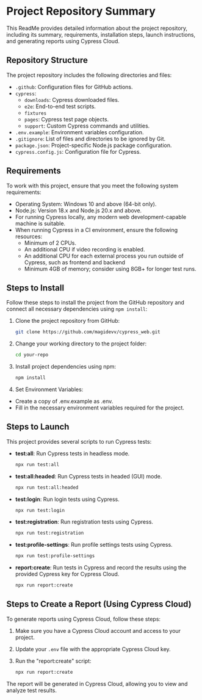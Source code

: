 # Project Repository Summary

This ReadMe provides detailed information about the project repository, including its summary, requirements, installation steps, launch instructions, and generating reports using Cypress Cloud.

## Repository Structure

The project repository includes the following directories and files:

- `.github`: Configuration files for GitHub actions.
- `cypress`:
  - `downloads`: Cypress downloaded files.
  - `e2e`: End-to-end test scripts.
  - `fixtures`
  - `pages`: Cypress test page objects.
  - `support`: Custom Cypress commands and utilities.
- `.env.example`: Environment variables configuration.
- `.gitignore`: List of files and directories to be ignored by Git.
- `package.json`: Project-specific Node.js package configuration.
- `cypress.config.js`: Configuration file for Cypress.

## Requirements

To work with this project, ensure that you meet the following system requirements:

- Operating System: Windows 10 and above (64-bit only).
- Node.js: Version 18.x and Node.js 20.x and above.
- For running Cypress locally, any modern web development-capable machine is suitable.
- When running Cypress in a CI environment, ensure the following resources:
  - Minimum of 2 CPUs.
  - An additional CPU if video recording is enabled.
  - An additional CPU for each external process you run outside of Cypress, such as frontend and backend
  - Minimum 4GB of memory; consider using 8GB+ for longer test runs.

## Steps to Install

Follow these steps to install the project from the GitHub repository and connect all necessary dependencies using `npm install`:

1. Clone the project repository from GitHub:
   ```bash
   git clone https://github.com/magidevv/cypress_web.git
   ```

2. Change your working directory to the project folder:
   ```bash
   cd your-repo
   ```

3. Install project dependencies using npm:
   ```bash
   npm install
   ```

4. Set Environment Variables:
- Create a copy of .env.example as .env.
- Fill in the necessary environment variables required for the project.

## Steps to Launch

This project provides several scripts to run Cypress tests:

- **test:all**: Run Cypress tests in headless mode.
   ```bash
   npx run test:all
   ```

- **test:all:headed**: Run Cypress tests in headed (GUI) mode.
   ```bash
   npx run test:all:headed
   ```

- **test:login**: Run login tests using Cypress.
   ```bash
   npx run test:login
   ```

- **test:registration**: Run registration tests using Cypress.
   ```bash
   npx run test:registration
   ```

- **test:profile-settings**: Run profile settings tests using Cypress.
   ```bash
   npx run test:profile-settings
   ```

- **report:create**: Run tests in Cypress and record the results using the provided Cypress key for Cypress Cloud.
   ```bash
   npx run report:create
   ```

## Steps to Create a Report (Using Cypress Cloud)

To generate reports using Cypress Cloud, follow these steps:

1. Make sure you have a Cypress Cloud account and access to your project.

2. Update your `.env` file with the appropriate Cypress Cloud key.

3. Run the "report:create" script:
   ```bash
   npx run report:create
   ```

The report will be generated in Cypress Cloud, allowing you to view and analyze test results.
